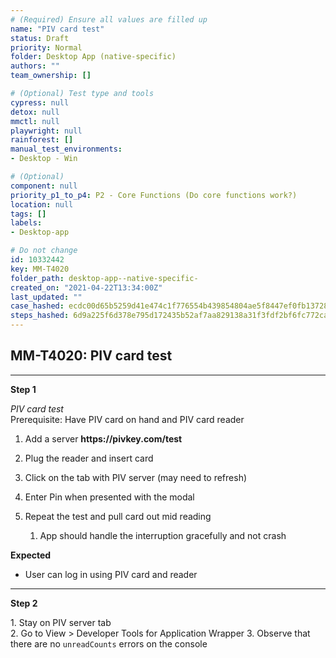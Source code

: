 ```yaml
---
# (Required) Ensure all values are filled up
name: "PIV card test"
status: Draft
priority: Normal
folder: Desktop App (native-specific)
authors: ""
team_ownership: []

# (Optional) Test type and tools
cypress: null
detox: null
mmctl: null
playwright: null
rainforest: []
manual_test_environments: 
- Desktop - Win

# (Optional)
component: null
priority_p1_to_p4: P2 - Core Functions (Do core functions work?)
location: null
tags: []
labels: 
- Desktop-app

# Do not change
id: 10332442
key: MM-T4020
folder_path: desktop-app--native-specific-
created_on: "2021-04-22T13:34:00Z"
last_updated: ""
case_hashed: ecdc00d65b5259d41e474c1f776554b439854804ae5f8447ef0fb13728561e8456fa97ad4ad5b491517960f67680a4b5
steps_hashed: 6d9a225f6d378e795d172435b52af7aa829138a31f3fdf2bf6fc772caf01b908b5fdc96594e5b7f922115ad4fd4293d4
---
```


## MM-T4020: PIV card test

---

**Step 1**

_PIV card test_\
Prerequisite: Have PIV card on hand and PIV card reader

1. Add a server **https\://pivkey.com/test**

2. Plug the reader and insert card

3. Click on the tab with PIV server (may need to refresh)

4. Enter Pin when presented with the modal

5. Repeat the test and pull card out mid reading

   1. App should handle the interruption gracefully and not crash

**Expected**

- User can log in using PIV card and reader

---

**Step 2**

1\. Stay on PIV server tab\
2\. Go to View > Developer Tools for Application Wrapper 3. Observe that there are no `unreadCounts` errors on the console

